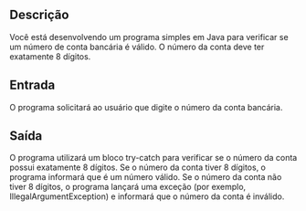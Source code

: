 ## Descrição
Você está desenvolvendo um programa simples em Java para verificar se um número de conta bancária é válido. O número da conta deve ter exatamente 8 dígitos.

## Entrada
O programa solicitará ao usuário que digite o número da conta bancária.

## Saída
O programa utilizará um bloco try-catch para verificar se o número da conta possui exatamente 8 dígitos.
Se o número da conta tiver 8 dígitos, o programa informará que é um número válido.
Se o número da conta não tiver 8 dígitos, o programa lançará uma exceção (por exemplo, IllegalArgumentException) e informará que o número da conta é inválido.